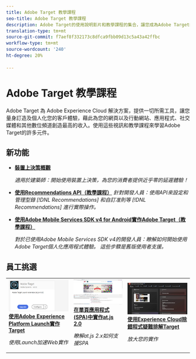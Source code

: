 ```yaml
---
title: Adobe Target 教學課程
seo-title: Adobe Target 教學課程
description: Adobe Target的使用說明影片和教學課程的集合，讓您成為Adobe Target的強大使用者
translation-type: tm+mt
source-git-commit: f7aef8f332173c8dfca9fbb09d13c5a43a42ffbc
workflow-type: tm+mt
source-wordcount: '240'
ht-degree: 20%

---
```



# Adobe Target 教學課程

Adobe Target 為 Adobe Experience Cloud 解決方案，提供一切所需工具，讓您量身訂造及個人化您的客戶體驗，藉此為您的網頁以及行動網站、應用程式、社交媒體和其他數位頻道創造最高的收入。使用這些視訊和教學課程來學習Adobe Target的許多元件。

## 新功能

* **[裝置上決策概觀](implementation/on-device-decisioning-overview.md)**

   *適用於建築師：開始使用裝置上決策，為您的消費者提供近乎零的延遲體驗！*
* **[使用Recommendations API（教學課程）](recommendations-api-tutorial/recs-api-overview.md)**
   *針對開發人員：使用API來設定和管理型錄 [!DNL Recommendations] 和自訂准則等 [!DNL Recommendations] 進行實際操作。*

* **[使用Adobe Mobile Services SDK v4 for Android實作Adobe Target（教學課程）](mobile-v4/overview.md)**

   *對於已使用Adobe Mobile Services SDK v4的開發人員：瞭解如何開始使用Adobe Target個人化應用程式體驗。 這些步驟是舊版使用者支援。<!-- Concepts learned here are also applicable to Adobe Experience Platform Mobile SDK (v5).-->*

<!--* **[Use Recommendations Offers (Video)](recommendations/use-recommendations-offers.md)**
    *For all Target Users: Learn how to use product recommendations in A/B and Experience Targeting Activities.*-->

<!--
* **[Create a Recommendations Activity (Video)](recommendations/create-a-recommendations-activity.md)**
    <br>
    *Recommend products to your customers at scale with this Premium feature.* -->

## 員工挑選

<table>
<tr>
  <td>
    <a href="https://docs.adobe.com/content/help/en/experience-cloud/implementing-in-websites-with-launch/implement-solutions/target.html">
      <img alt="使用Adobe Experience Platform Launch實作Target" src="assets/launch_referencearchitectureguides.png" />
    </a>
    <div>
      <a href="https://docs.adobe.com/content/help/en/experience-cloud/implementing-in-websites-with-launch/implement-solutions/target.html">
    <strong>使用Adobe Experience Platform Launch實作Target</strong>
    </a>
    </div>
    <p>
    <em>使用Launch加速Web實作</em>
    <p>
  </td>
  <td>
    <a href="implementation/implement-atjs-20-in-a-single-page-application.md">
      <img alt="在單頁應用程式(SPA)中實作at.js 2.0" src="assets/implementing_adobetargetsatjs20inasinglepageapplicationspa.png" />
    </a>
    <div>
      <a href="implementation/implement-atjs-20-in-a-single-page-application.md">
    <strong>在單頁應用程式(SPA)中實作at.js 2.0</strong>
    </a>
    </div>
    <p>
    <em>瞭解at.js 2.x如何支援SPA</em>
    <p>
  </td>
  <td>
    <a href="troubleshooting/troubleshoot-with-the-experience-cloud-debugger.md">
      <img alt="使用Experience Cloud除錯程式疑難排解Target" src="assets/using_the_experienceclouddebuggerwithadobetarget.png" />
    </a>
    <div>
      <a href="troubleshooting/troubleshoot-with-the-experience-cloud-debugger.md">
    <strong>使用Experience Cloud除錯程式疑難排解Target</strong>
    </a>
    </div>
    <p>
    <em>放大您的實作</em>
    <p>
  </td>
</tr>
</table>
